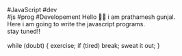 #JavaScript
#dev   
#js 
#prog
#Developement
Hello 🙋‍♂️ i am prathamesh gunjal. 
<br>
Here i am going to write the javascript programs.
<br>
stay tuned!!  
<br> 
while (doubt)
{
exercise;
if (tired) break; 
sweat it out;
}

 
 
